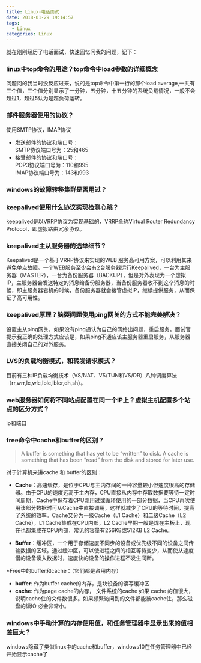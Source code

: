 ```yaml
---
title: Linux-电话面试
date: 2018-01-29 19:14:57
tags:
  - Linux
categories: Linux
---
```


就在刚刚经历了电话面试，快速回忆问我的问题，记下：  

<!-- more-->

### linux中top命令的用途？top命令中load参数的详细概念
问题问的我当时没反应过来，说的是top命令中第一行的那个load average,一共有三个值，三个值分别显示了一分钟，五分钟，十五分钟的系统负载情况，一般不会超过1，超过5认为是超负荷运转。  
### 邮件服务器使用的协议？
使用SMTP协议，IMAP协议
- 发送邮件的协议和端口号：  
SMTP协议端口号为：25和465
- 接受邮件的协议和端口号：  
POP3协议端口号为：110和995  
IMAP协议端口号为：143和993

### windows的故障转移集群是否用过？
### keepalived使用什么协议实现检测心跳？
keepalived是以VRRP协议为实现基础的，VRRP全称Virtual Router Redundancy Protocol，即虚拟路由冗余协议。
### keepalived主从服务器的选举细节？
Keepalived是一个基于VRRP协议来实现的WEB 服务高可用方案，可以利用其来避免单点故障。一个WEB服务至少会有2台服务器运行Keepalived，一台为主服务器（MASTER），一台为备份服务器（BACKUP），但是对外表现为一个虚拟IP，主服务器会发送特定的消息给备份服务器，当备份服务器收不到这个消息的时候，即主服务器宕机的时候，备份服务器就会接管虚拟IP，继续提供服务，从而保证了高可用性。
### keepalived原理？脑裂问题使用ping网关的方式不能完美解决？
设置主从ping网关，如果没有ping通认为自己的网络出问题，重启服务。面试官提示我正确的处理方式应该是，如果ping不通应该主服务器重启服务，从服务器直接关闭自己的对外服务。
### LVS的负载均衡模式，和转发请求模式？
目前有三种IP负载均衡技术（VS/NAT、VS/TUN和VS/DR）八种调度算法（rr,wrr,lc,wlc,lblc,lblcr,dh,sh）。
### web服务器如何将不同站点配置在同一个IP上？虚拟主机配置多个站点的区分方式？
ip和端口
### free命令中cache和buffer的区别？
> A buffer is something that has yet to be “written” to disk. A cache is something that has been “read” from the disk and stored for later use.  

对于计算机来讲cache 和 buffer的区别：
- **Cache**：高速缓存，是位于CPU与主内存间的一种容量较小但速度很高的存储器。由于CPU的速度远高于主内存，CPU直接从内存中存取数据要等待一定时间周期，Cache中保存着CPU刚用过或循环使用的一部分数据，当CPU再次使用该部分数据时可从Cache中直接调用，这样就减少了CPU的等待时间，提高了系统的效率。Cache又分为一级Cache（L1 Cache）和二级Cache（L2 Cache），L1 Cache集成在CPU内部，L2 Cache早期一般是焊在主板上，现在也都集成在CPU内部，常见的容量有256KB或512KB L2 Cache。

- **Buffer**：缓冲区，一个用于存储速度不同步的设备或优先级不同的设备之间传输数据的区域。通过缓冲区，可以使进程之间的相互等待变少，从而使从速度慢的设备读入数据时，速度快的设备的操作进程不发生间断。

*Free中的buffer和cache：（它们都是占用内存）   

- **buffer**: 作为buffer cache的内存，是块设备的读写缓冲区  
- **cache**: 作为page cache的内存， 文件系统的cache
如果 cache 的值很大，说明cache住的文件数很多。如果频繁访问到的文件都能被cache住，那么磁盘的读IO 必会非常小。
### windows中手动计算的内存使用值，和任务管理器中显示出来的值相差巨大？
windows隐藏了类似linux中的cache和buffer，windows10在任务管理器中已经开始显示cache了

